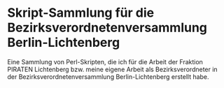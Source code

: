 Skript-Sammlung für die Bezirksverordnetenversammlung Berlin-Lichtenberg
========================================================================

Eine Sammlung von Perl-Skripten, die ich für die Arbeit der Fraktion PIRATEN Lichtenberg bzw. meine eigene Arbeit als Bezirksverordneter in der Bezirksverordnetenversammlung Berlin-Lichtenberg erstellt habe.
